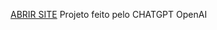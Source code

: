 [ABRIR SITE](https://leonardobruchez.github.io/Dia-das-maes/index.html)
Projeto feito pelo CHATGPT OpenAI

